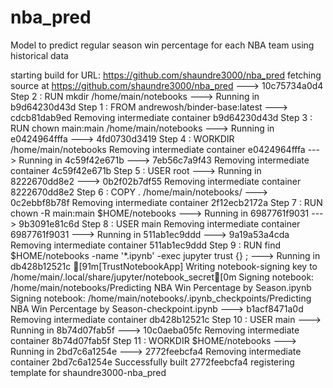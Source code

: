 # nba_pred
Model to predict regular season win percentage for each NBA team using historical data

starting build for URL: https://github.com/shaundre3000/nba_pred
fetching source at https://github.com/shaundre3000/nba_pred
 ---> 10c75734a0d4
Step 2 : RUN mkdir /home/main/notebooks
 ---> Running in b9d64230d43d
Step 1 : FROM andrewosh/binder-base:latest
 ---> cdcb81dab9ed
Removing intermediate container b9d64230d43d
Step 3 : RUN chown main:main /home/main/notebooks
 ---> Running in e0424964fffa
 ---> 4fd0730d3419
Step 4 : WORKDIR /home/main/notebooks
Removing intermediate container e0424964fffa
 ---> Running in 4c59f42e671b
 ---> 7eb56c7a9f43
Removing intermediate container 4c59f42e671b
Step 5 : USER root
 ---> Running in 8222670dd8e2
 ---> 0b2f02b7df55
Removing intermediate container 8222670dd8e2
Step 6 : COPY . /home/main/notebooks/
 ---> 0c2ebbf8b78f
Removing intermediate container 2f12ecb2172a
Step 7 : RUN chown -R main:main $HOME/notebooks
 ---> Running in 6987761f9031
 ---> 9b3091e81c6d
Step 8 : USER main
Removing intermediate container 6987761f9031
 ---> Running in 511ab1ec9ddd
 ---> 9a19a53a4cda
Removing intermediate container 511ab1ec9ddd
Step 9 : RUN find $HOME/notebooks -name '*.ipynb' -exec jupyter trust {} \;
 ---> Running in db428b12521c
[91m[TrustNotebookApp] Writing notebook-signing key to /home/main/.local/share/jupyter/notebook_secret[0m
Signing notebook: /home/main/notebooks/Predicting NBA Win Percentage by Season.ipynb
Signing notebook: /home/main/notebooks/.ipynb_checkpoints/Predicting NBA Win Percentage by Season-checkpoint.ipynb
 ---> b1acf8471a0d
Removing intermediate container db428b12521c
Step 10 : USER main
 ---> Running in 8b74d07fab5f
 ---> 10c0aeba05fc
Removing intermediate container 8b74d07fab5f
Step 11 : WORKDIR $HOME/notebooks
 ---> Running in 2bd7c6a1254e
 ---> 2772feebcfa4
Removing intermediate container 2bd7c6a1254e
Successfully built 2772feebcfa4
registering template for shaundre3000-nba_pred
